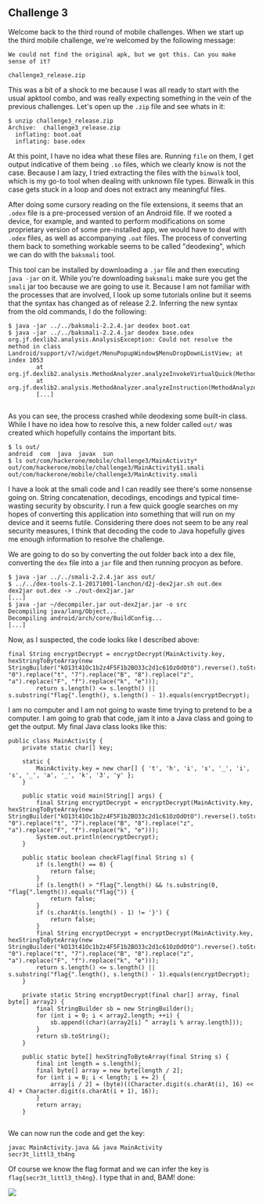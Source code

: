## Challenge 3

Welcome back to the third round of mobile challenges. When we start up the third mobile challenge, we're welcomed by the following message:

```
We could not find the original apk, but we got this. Can you make sense of it?

challenge3_release.zip
```

This was a bit of a shock to me because I was all ready to start with the usual apktool combo, and was really expecting something in the vein of the previous challenges. Let's open up the `.zip` file and see whats in it:

```
$ unzip challenge3_release.zip 
Archive:  challenge3_release.zip
  inflating: boot.oat
  inflating: base.odex
```
At this point, I have no idea what these files are. Running `file` on them, I get output indicative of them being `.so` files, which we clearly know is not the case.  Because I am lazy, I tried extracting the files with the `binwalk` tool, which is my go-to tool when dealing with unknown file types. Binwalk in this case gets stuck in a loop and does not extract any meaningful files.

After doing some cursory reading on the file extensions, it seems that an `.odex` file is a pre-processed version of an Android file. If we rooted a device, for example, and wanted to perform modifications on some proprietary version of some pre-installed app, we would have to deal with `.odex` files, as well as accompanying `.oat` files. The process of converting them back to something workable seems to be called "deodexing", which we can do with the `baksmali` tool.

This tool can be installed by downloading a `.jar` file and then executing `java -jar` on it. While you're downloading `baksmali` make sure you get the `smali` jar too because we are going to use it. Because I am not familiar with the processes that are involved, I look up some tutorials online but it seems that the syntax has changed as of release 2.2. Inferring the new syntax from the old commands, I do the following:

```
$ java -jar ../../baksmali-2.2.4.jar deodex boot.oat
$ java -jar ../../baksmali-2.2.4.jar deodex base.odex
org.jf.dexlib2.analysis.AnalysisException: Could not resolve the method in class Landroid/support/v7/widget/MenuPopupWindow$MenuDropDownListView; at index 1053
        at org.jf.dexlib2.analysis.MethodAnalyzer.analyzeInvokeVirtualQuick(MethodAnalyzer.java:1824)
        at org.jf.dexlib2.analysis.MethodAnalyzer.analyzeInstruction(MethodAnalyzer.java:1040)
        [...]
        
```
As you can see, the process crashed while deodexing some built-in class. While I have no idea how to resolve this, a new folder called `out/` was created which hopefully contains the important bits.

```
$ ls out/
android  com  java  javax  sun
$ ls out/com/hackerone/mobile/challenge3/MainActivity*
out/com/hackerone/mobile/challenge3/MainActivity$1.smali
out/com/hackerone/mobile/challenge3/MainActivity.smali
```

I have a look at the smali code and I can readily see there's some nonsense going on. String concatenation, decodings, encodings and typical time-wasting security by obscurity. I run a few quick google searches on my hopes of converting this application into something that will run on my device and it seems futile. Considering there does not seem to be any real security measures, I think that decoding the code to Java hopefully gives me enough information to resolve the challenge.

We are going to do so by converting the out folder back into a dex file, converting the `dex` file into a `jar` file and then running procyon as before.

```
$ java -jar ../../smali-2.2.4.jar ass out/
$ ../../dex-tools-2.1-20171001-lanchon/d2j-dex2jar.sh out.dex 
dex2jar out.dex -> ./out-dex2jar.jar
[...]
$ java -jar ~/decompiler.jar out-dex2jar.jar -o src
Decompiling java/lang/Object...
Decompiling android/arch/core/BuildConfig...
[...]
```

Now, as I suspected, the code looks like I described above:

```
final String encryptDecrypt = encryptDecrypt(MainActivity.key, hexStringToByteArray(new StringBuilder("kO13t41Oc1b2z4F5F1b2BO33c2d1c61OzOdOtO").reverse().toString().replace("O", "0").replace("t", "7").replace("B", "8").replace("z", "a").replace("F", "f").replace("k", "e")));
        return s.length() <= s.length() || s.substring("flag{".length(), s.length() - 1).equals(encryptDecrypt);
```

I am no computer and I am not going to waste time trying to pretend to be a computer. I am going to grab that code, jam it into a Java class and going to get the output. My final Java class looks like this:

```
public class MainActivity {
    private static char[] key;
    
    static {
        MainActivity.key = new char[] { 't', 'h', 'i', 's', '_', 'i', 's', '_', 'a', '_', 'k', '3', 'y' };
    }
    
    public static void main(String[] args) {
        final String encryptDecrypt = encryptDecrypt(MainActivity.key, hexStringToByteArray(new StringBuilder("kO13t41Oc1b2z4F5F1b2BO33c2d1c61OzOdOtO").reverse().toString().replace("O", "0").replace("t", "7").replace("B", "8").replace("z", "a").replace("F", "f").replace("k", "e")));                                                                                                                                               
        System.out.println(encryptDecrypt);
    }
            
    public static boolean checkFlag(final String s) {
        if (s.length() == 0) {
            return false;
        }
        if (s.length() > "flag{".length() && !s.substring(0, "flag{".length()).equals("flag{")) {
            return false;
        }
        if (s.charAt(s.length() - 1) != '}') {
            return false;
        }
        final String encryptDecrypt = encryptDecrypt(MainActivity.key, hexStringToByteArray(new StringBuilder("kO13t41Oc1b2z4F5F1b2BO33c2d1c61OzOdOtO").reverse().toString().replace("O", "0").replace("t", "7").replace("B", "8").replace("z", "a").replace("F", "f").replace("k", "e")));                                                                                                                                               
        return s.length() <= s.length() || s.substring("flag{".length(), s.length() - 1).equals(encryptDecrypt);
    }
    
    private static String encryptDecrypt(final char[] array, final byte[] array2) {
        final StringBuilder sb = new StringBuilder();
        for (int i = 0; i < array2.length; ++i) {
            sb.append((char)(array2[i] ^ array[i % array.length]));
        }
        return sb.toString();
    }
    
    public static byte[] hexStringToByteArray(final String s) {
        final int length = s.length();
        final byte[] array = new byte[length / 2];
        for (int i = 0; i < length; i += 2) {
            array[i / 2] = (byte)((Character.digit(s.charAt(i), 16) << 4) + Character.digit(s.charAt(i + 1), 16));
        }
        return array;
    }
                                                                               
```

We can now run the code and get the key:

```
javac MainActivity.java && java MainActivity
secr3t_littl3_th4ng
```

Of course we know the flag format and we can infer the key is `flag{secr3t_littl3_th4ng}`. I type that in and, BAM! done:

![](/home/user/work/shared/flags/HTS-702-2018-CTF/challenge-3/done.png) 